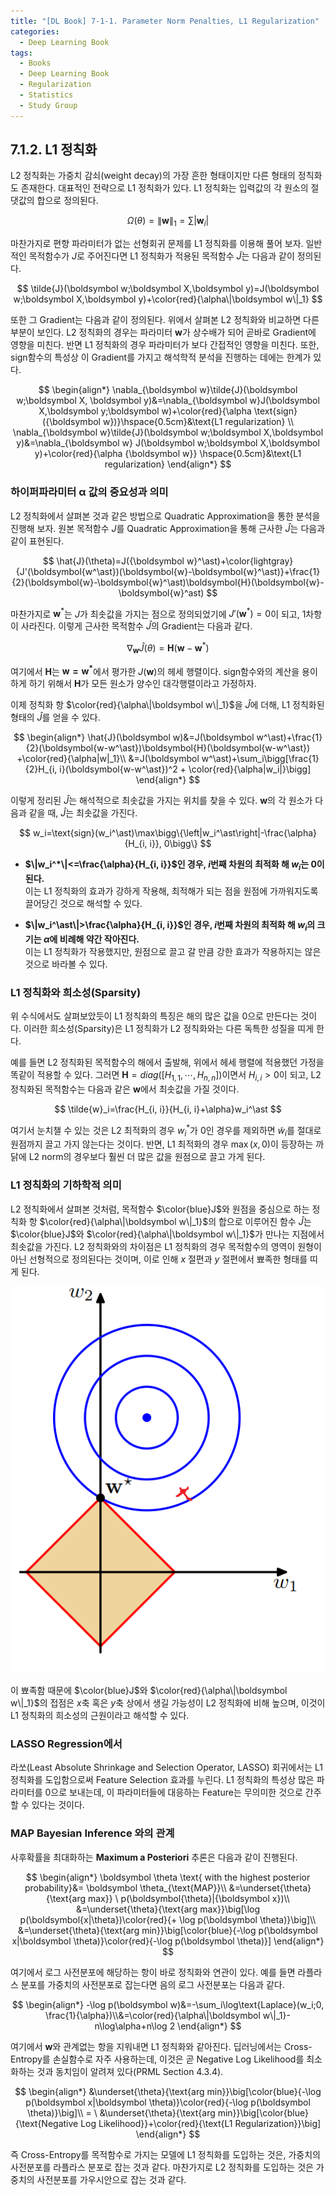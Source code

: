 ```yaml
---
title: "[DL Book] 7-1-1. Parameter Norm Penalties, L1 Regularization"
categories:
  - Deep Learning Book
tags:
  - Books
  - Deep Learning Book
  - Regularization
  - Statistics
  - Study Group
---
```


## 7.1.2. L1 정칙화
L2 정칙화는 가중치 감쇠(weight decay)의 가장 흔한 형태이지만 다른 형태의 정칙화도 존재한다. 대표적인 전략으로 L1 정칙화가 있다. L1 정칙화는 입력값의 각 원소의 절댓값의 합으로 정의된다.

$$
\Omega(\theta)=\|\boldsymbol w\|_1=\sum|\boldsymbol{w}_i|
$$

마찬가지로 편향 파라미터가 없는 선형회귀 문제를 L1 정칙화를 이용해 풀어 보자. 일반적인 목적함수가 $J$로 주어진다면 L1 정칙화가 적용된 목적함수 $\tilde{J}$는 다음과 같이 정의된다.

$$
\tilde{J}(\boldsymbol w;\boldsymbol X,\boldsymbol y)=J(\boldsymbol w;\boldsymbol X,\boldsymbol y)+\color{red}{\alpha\|\boldsymbol w\|_1}
$$

또한 그 Gradient는 다음과 같이 정의된다. 위에서 살펴본 L2 정칙화와 비교하면 다른 부분이 보인다. L2 정칙화의 경우는 파라미터 $\boldsymbol w$가 상수배가 되어 곧바로 Gradient에 영향을 미친다. 반면 L1 정칙화의 경우 파라미터가 보다 간접적인 영향을 미친다. 또한, $\text{sign}$함수의 특성상 이 Gradient를 가지고 해석학적 분석을 진행하는 데에는 한계가 있다.

$$
\begin{align*}
\nabla_{\boldsymbol w}\tilde{J}(\boldsymbol w;\boldsymbol X, \boldsymbol y)&=\nabla_{\boldsymbol w}J(\boldsymbol X,\boldsymbol y;\boldsymbol w)+\color{red}{\alpha \text{sign}({\boldsymbol w})}\hspace{0.5cm}&\text{L1 regularization} \\
\nabla_{\boldsymbol w}\tilde{J}(\boldsymbol w;\boldsymbol X,\boldsymbol y)&=\nabla_{\boldsymbol w} J(\boldsymbol w;\boldsymbol X,\boldsymbol y)+\color{red}{\alpha {\boldsymbol w}} \hspace{0.5cm}&\text{L1 regularization}
\end{align*}
$$



### 하이퍼파라미터 $\boldsymbol \alpha$ 값의 중요성과 의미

L2 정칙화에서 살펴본 것과 같은 방법으로 Quadratic Approximation을 통한 분석을 진행해 보자. 원본 목적함수 $J$를 Quadratic Approximation을 통해 근사한 $\hat{J}$는 다음과 같이 표현된다.

$$
\hat{J}(\theta)=J({\boldsymbol w}^\ast)+\color{lightgray}{J'(\boldsymbol{w^\ast})(\boldsymbol{w}-\boldsymbol{w}^\ast)}+\frac{1}{2}(\boldsymbol{w}-\boldsymbol{w}^\ast)\boldsymbol{H}(\boldsymbol{w}-\boldsymbol{w}^ast)
$$

마찬가지로 $\boldsymbol w^*$는 $J$가 최솟값을 가지는 점으로 정의되었기에 $J'(\boldsymbol w^\ast)=0$이 되고, 1차항이 사라진다. 이렇게 근사한 목적함수 $\hat{J}$의 Gradient는 다음과 같다.

$$
\nabla_{\boldsymbol w}\hat{J}(\theta) = \boldsymbol{H}(\boldsymbol{w}-\boldsymbol{w}^\ast)
$$

여기에서 $\boldsymbol H$는 $\boldsymbol{w=w^\ast}$에서 평가한 $J(\boldsymbol w)$의 헤세 행렬이다. $\text{sign}$함수와의 계산을 용이하게 하기 위해서 $\boldsymbol H$가 모든 원소가 양수인 대각행렬이라고 가정하자. 

이제 정칙화 항 $\color{red}{\alpha\|\boldsymbol w\|_1}$을 $\hat{J}$에 더해, L1 정칙화된 형태의 $\hat{J}$를 얻을 수 있다.

$$
\begin{align*}
\hat{J}(\boldsymbol w)&=J(\boldsymbol w^\ast)+\frac{1}{2}(\boldsymbol{w-w^\ast})\boldsymbol{H}(\boldsymbol{w-w^\ast}) +\color{red}{\alpha|w|_1}\\
&=J(\boldsymbol w^\ast)+\sum_i\bigg[\frac{1}{2}H_{i, i}(\boldsymbol{w-w^\ast})^2 + \color{red}{\alpha|w_i|}\bigg]
\end{align*}
$$

이렇게 정리된 $\hat{J}$는 해석적으로 최솟값을 가지는 위치를 찾을 수 있다. $\boldsymbol w$의 각 원소가 다음과 같을 때, $\hat{J}$는 최솟값을 가진다.

$$
w_i=\text{sign}(w_i^\ast)\max\bigg\{\left|w_i^\ast\right|-\frac{\alpha}{H_{i, i}}, 0\bigg\}
$$

* **$\|w_i^*\|<=\frac{\alpha}{H_{i, i}}$인 경우, $i$번째 차원의 최적화 해 $w_i$는 0이 된다.**\
    이는 L1 정칙화의 효과가 강하게 작용해, 최적해가 되는 점을 원점에 가까워지도록 끌어당긴 것으로 해석할 수 있다.
    
- **$\|w_i^\ast\|>\frac{\alpha}{H_{i, i}}$인 경우, $i$번째 차원의 최적화 해 $w_i$의 크기는 $\alpha$에 비례해 약간 작아진다.**\
    이는 L1 정칙화가 작용했지만, 원점으로 끌고 갈 만큼 강한 효과가 작용하지는 않은 것으로 바라볼 수 있다.
    

### L1 정칙화와 희소성(Sparsity)

위 수식에서도 살펴보았듯이 L1 정칙화의 특징은 해의 많은 값을 0으로 만든다는 것이다. 이러한 희소성(Sparsity)은 L1 정칙화가 L2 정칙화와는 다른 독특한 성질을 띠게 한다.

예를 들면 L2 정칙화된 목적함수의 해에서 출발해, 위에서 헤세 행렬에 적용했던 가정을 똑같이 적용할 수 있다. 그러면 $\boldsymbol H=diag([H_{1, 1},\cdots,H_{n, n}])$이면서 $H_{i, i} > 0$이 되고, L2 정칙화된 목적함수는 다음과 같은 $\boldsymbol w$에서 최솟값을 가질 것이다.

$$
\tilde{w}_i=\frac{H_{i, i}}{H_{i, i}+\alpha}w_i^\ast
$$

여기서 눈치챌 수 있는 것은 L2 최적화의 경우 $w^\ast_i$가 0인 경우를 제외하면 $\tilde{w}_i$를 절대로 원점까지 끌고 가지 않는다는 것이다. 반면, L1 최적화의 경우 $\max(x, 0)$이 등장하는 까닭에 L2 norm의 경우보다 훨씬 더 많은 값을 원점으로 끌고 가게 된다.

### L1 정칙화의 기하학적 의미

L2 정칙화에서 살펴본 것처럼, 목적함수 $\color{blue}J$와 원점을 중심으로 하는 정칙화 항 $\color{red}{\alpha\|\boldsymbol w\|_1}$의 합으로 이루어진 함수 $\hat{J}$는 $\color{blue}J$와 $\color{red}{\alpha\|\boldsymbol w\|_1}$가 만나는 지점에서 최솟값을 가진다. L2 정칙화와의 차이점은 L1 정칙화의 경우 목적함수의 영역이 원형이 아닌 선형적으로 정의된다는 것이며, 이로 인해 $x$ 절편과 $y$ 절편에서 뾰족한 형태를 띠게 된다. 

![Untitled](/assets/images/dlbook/7/4.png)

이 뾰족함 때문에 $\color{blue}J$와 $\color{red}{\alpha\|\boldsymbol w\|_1}$의 접점은 $x$축 혹은 $y$축 상에서 생길 가능성이 L2 정칙화에 비해 높으며, 이것이 L1 정칙화의 희소성의 근원이라고 해석할 수 있다.

### LASSO Regression에서

라쏘(Least Absolute Shrinkage and Selection Operator, LASSO) 회귀에서는 L1 정칙화를 도입함으로써 Feature Selection 효과를 누린다. L1 정칙화의 특성상 많은 파라미터를 0으로 보내는데, 이 파라미터들에 대응하는 Feature는 무의미한 것으로 간주할 수 있다는 것이다.

### MAP Bayesian Inference 와의 관계

사후확률을 최대화하는 **Maximum a Posteriori** 추론은 다음과 같이 진행된다.

$$
\begin{align*}
\boldsymbol \theta \text{ with the highest posterior probability}&= \boldsymbol \theta_{\text{MAP}}\\
&=\underset{\theta}{\text{arg max}} \ p(\boldsymbol{\theta}|{\boldsymbol x})\\
&=\underset{\theta}{\text{arg max}}\big[\log p(\boldsymbol{x|\theta})\color{red}{+ \log p(\boldsymbol \theta)}\big]\\
&=\underset{\theta}{\text{arg min}}\big[\color{blue}{-\log p(\boldsymbol x|\boldsymbol \theta)}\color{red}{-\log p(\boldsymbol \theta)}]
\end{align*}
$$

여기에서 로그 사전분포에 해당하는 항이 바로 정칙화와 연관이 있다. 예를 들면 라플라스 분포를 가중치의 사전분포로 잡는다면 음의 로그 사전분포는 다음과 같다.

$$
\begin{align*}
-\log p(\boldsymbol w)&=-\sum_i\log\text{Laplace}(w_i;0, \frac{1}{\alpha})\\&=\color{red}{\alpha\|\boldsymbol w\|_1}-n\log\alpha+n\log 2
\end{align*}
$$

여기에서 $\boldsymbol w$와 관계없는 항을 지워내면 L1 정칙화와 같아진다. 딥러닝에서는 Cross-Entropy를 손실함수로 자주 사용하는데, 이것은 곧 Negative Log Likelihood를 최소화하는 것과 동치임이 알려져 있다(PRML Section 4.3.4). 

$$
\begin{align*}
&\underset{\theta}{\text{arg min}}\big[\color{blue}{-\log p(\boldsymbol x|\boldsymbol \theta)}\color{red}{-\log p(\boldsymbol \theta)}\big]\\
= \ &\underset{\theta}{\text{arg min}}\big[\color{blue}{\text{Negative Log Likelihood}}+\color{red}{\text{L1 Regularization}}\big]
\end{align*}
$$

즉 Cross-Entropy를 목적함수로 가지는 모델에 L1 정칙화를 도입하는 것은, 가중치의 사전분포를 라플라스 분포로 잡는 것과 같다. 마찬가지로 L2 정칙화를 도입하는 것은 가중치의 사전분포를 가우시안으로 잡는 것과 같다.